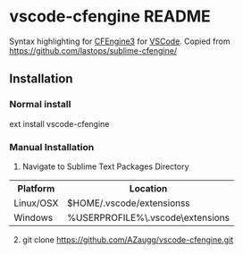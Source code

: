 # vscode-cfengine README
Syntax highlighting for [CFEngine3](https://cfengine.com/) for [VSCode](https://code.visualstudio.com/). Copied from https://github.com/lastops/sublime-cfengine/

## Installation
### Normal install
ext install vscode-cfengine

### Manual Installation

1. Navigate to Sublime Text Packages Directory

  <table>
    <tr>
      <th>Platform</th>
      <th>Location</th>
    </tr>
    <tr>
      <td>Linux/OSX</td>
      <td>$HOME/.vscode/extensionss</td>
    </tr>
    <tr>
      <td>Windows</td>
      <td>%USERPROFILE%\.vscode\extensions</td>
    </tr>
  </table>

2. git clone https://github.com/AZaugg/vscode-cfengine.git
